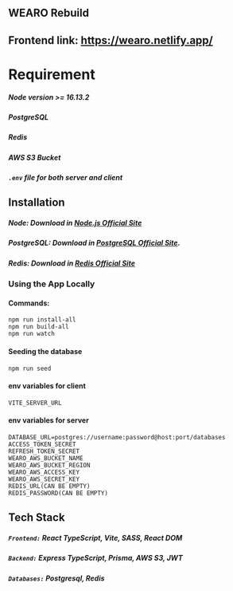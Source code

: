 ## WEARO Rebuild

## Frontend link: https://wearo.netlify.app/

# Requirement

##### Node version >= 16.13.2

##### PostgreSQL

##### Redis

##### AWS S3 Bucket

##### `.env` file for both server and client

## Installation

##### Node: Download in [Node.js Official Site](https://nodejs.org/en/)

##### PostgreSQL: Download in [PostgreSQL Official Site](https://www.postgresql.org/download/).

##### Redis: Download in [Redis Official Site](https://redis.io/download/)

### Using the App Locally

#### Commands:

    npm run install-all
    npm run build-all
    npm run watch

#### Seeding the database

    npm run seed

#### env variables for client

    VITE_SERVER_URL

#### env variables for server

    DATABASE_URL=postgres://username:password@host:port/databases
    ACCESS_TOKEN_SECRET
    REFRESH_TOKEN_SECRET
    WEARO_AWS_BUCKET_NAME
    WEARO_AWS_BUCKET_REGION
    WEARO_AWS_ACCESS_KEY
    WEARO_AWS_SECRET_KEY
    REDIS_URL(CAN BE EMPTY)
    REDIS_PASSWORD(CAN BE EMPTY)

## Tech Stack

##### `Frontend:` React TypeScript, Vite, SASS, React DOM

##### `Backend:` Express TypeScript, Prisma, AWS S3, JWT

##### `Databases:` Postgresql, Redis
